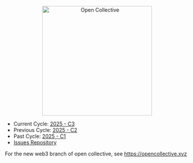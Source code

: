 
<div align="center">
  <a href="https://opencollective.com/" target="_blank" rel="noopener noreferrer">
    <img width="300" src="https://opencollective.com/public/images/opencollectivelogo.svg" alt="Open Collective">
  </a>
</div>

<ul>
  <li>Current Cycle: <a href="https://github.com/orgs/opencollective/projects/5/views/62">2025 - C3</a></li>
  <li>Previous Cycle: <a href="https://github.com/orgs/opencollective/projects/5/views/61">2025 - C2</a></li>
  <li>Past Cycle: <a href="https://github.com/orgs/opencollective/projects/5/views/59">2025 - C1</a></li>
  <li><a href="https://github.com/opencollective/opencollective/issues">Issues Repository</a></li>
</ul>

For the new web3 branch of open collective, see https://opencollective.xyz
